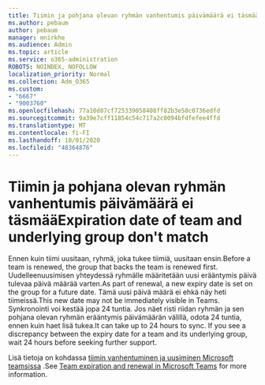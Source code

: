 ```yaml
---
title: Tiimin ja pohjana olevan ryhmän vanhentumis päivämäärä ei täsmää
ms.author: pebaum
author: pebaum
manager: mnirkhe
ms.audience: Admin
ms.topic: article
ms.service: o365-administration
ROBOTS: NOINDEX, NOFOLLOW
localization_priority: Normal
ms.collection: Adm_O365
ms.custom:
- "6667"
- "9003760"
ms.openlocfilehash: 77a10d87cf725339058408ff82b3e58c0736edfd
ms.sourcegitcommit: 9a39e7cff11854c54c717a2c0094bfdfefee4ffd
ms.translationtype: MT
ms.contentlocale: fi-FI
ms.lasthandoff: 10/01/2020
ms.locfileid: "48364876"
---
```

# <a name="expiration-date-of-team-and-underlying-group-dont-match"></a><span data-ttu-id="db7bf-102">Tiimin ja pohjana olevan ryhmän vanhentumis päivämäärä ei täsmää</span><span class="sxs-lookup"><span data-stu-id="db7bf-102">Expiration date of team and underlying group don't match</span></span>

<span data-ttu-id="db7bf-103">Ennen kuin tiimi uusitaan, ryhmä, joka tukee tiimiä, uusitaan ensin.</span><span class="sxs-lookup"><span data-stu-id="db7bf-103">Before a team is renewed, the group that backs the team is renewed first.</span></span> <span data-ttu-id="db7bf-104">Uudelleenuusimisen yhteydessä ryhmälle määritetään uusi erääntymis päivä tulevaa päivä määrää varten.</span><span class="sxs-lookup"><span data-stu-id="db7bf-104">As part of renewal, a new expiry date is set on the group for a future date.</span></span> <span data-ttu-id="db7bf-105">Tämä uusi päivä määrä ei ehkä näy heti tiimeissä.</span><span class="sxs-lookup"><span data-stu-id="db7bf-105">This new date may not be immediately visible in Teams.</span></span> <span data-ttu-id="db7bf-106">Synkronointi voi kestää jopa 24 tuntia. Jos näet risti riidan ryhmän ja sen pohjana olevan ryhmän erääntymis päivämäärän välillä, odota 24 tuntia, ennen kuin haet lisä tukea.</span><span class="sxs-lookup"><span data-stu-id="db7bf-106">It can take up to 24 hours to sync. If you see a discrepancy between the expiry date for a team and its underlying group, wait 24 hours before seeking further support.</span></span>  

<span data-ttu-id="db7bf-107">Lisä tietoja on kohdassa [tiimin vanhentuminen ja uusiminen Microsoft teamsissa](https://docs.microsoft.com/microsoftteams/team-expiration-renewal)  .</span><span class="sxs-lookup"><span data-stu-id="db7bf-107">See [Team expiration and renewal in Microsoft Teams](https://docs.microsoft.com/microsoftteams/team-expiration-renewal)  for more information.</span></span>

